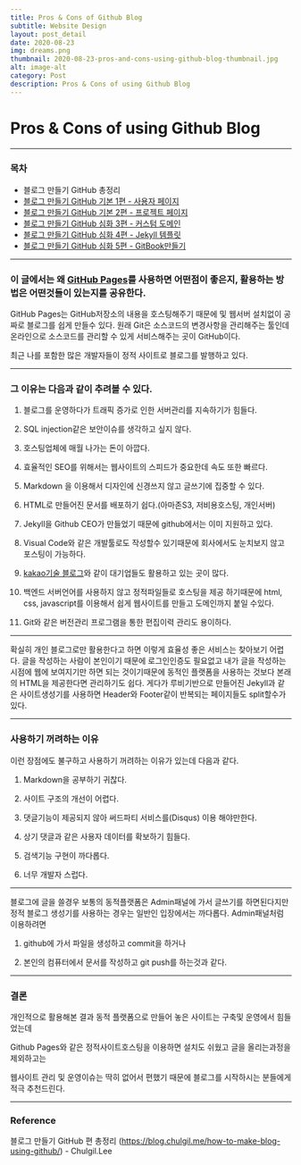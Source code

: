 ```yaml
---
title: Pros & Cons of Github Blog
subtitle: Website Design
layout: post_detail
date: 2020-08-23
img: dreams.png
thumbnail: 2020-08-23-pros-and-cons-using-github-blog-thumbnail.jpg
alt: image-alt
category: Post
description: Pros & Cons of using Github Blog
---
```


# Pros & Cons of using Github Blog

---

### 목차

* 블로그 만들기 GitHub 총정리
* [블로그 만들기 GitHub 기본 1편 - 사용자 페이지](https://blog.chulgil.me/how-to-make-blog-using-github-1/)
* [블로그 만들기 GitHub 기본 2편 - 프로젝트 페이지](https://blog.chulgil.me/how-to-make-blog-using-github-2/)
* [블로그 만들기 GitHub 심화 3편 - 커스텀 도메인](https://blog.chulgil.me/how-to-make-blog-using-github-3/)
* [블로그 만들기 GitHub 심화 4편 - Jekyll 템플릿](https://blog.chulgil.me/how-to-make-blog-using-github-4/)
* [블로그 만들기 GitHub 심화 5편 - GitBook만들기](https://blog.chulgil.me/how-to-make-blog-using-github-5/)


---


### 이 글에서는 왜 [GitHub Pages](https://help.github.com/articles/what-is-github-pages/)를 사용하면 어떤점이 좋은지, 활용하는 방법은 어떤것들이 있는지를 공유한다.
GitHub Pages는 GitHub저장소의 내용을 호스팅해주기 때문에 및 웹서버 설치없이 공짜로 블로그를 쉽게 만들수 있다.
원래 Git은 소스코드의 변경사항을 관리해주는 툴인데 온라인으로 소스코드를 관리할 수 있게 서비스해주는 곳이 GitHub이다.

최근 나를 포함한 많은 개발자들이 정적 사이트로 블로그를 발행하고 있다.

---

### 그 이유는 다음과 같이 추려볼 수 있다.

1.  블로그를 운영하다가 트래픽 증가로 인한 서버관리를 지속하기가 힘들다.

2. SQL injection같은 보안이슈를 생각하고 싶지 않다.

3. 호스팅업체에 매월 나가는 돈이 아깝다.

4. 효율적인 SEO를 위해서는 웹사이트의 스피드가 중요한데 속도 또한 빠르다.

5. Markdown 을 이용해서 디자인에 신경쓰지 않고 글쓰기에 집중할 수 있다.

6. HTML로 만들어진 문서를 배포하기 쉽다.(아마존S3, 저비용호스팅, 개인서버)

7. Jekyll을 Github CEO가 만들었기 때문에 github에서는 이미 지원하고 있다.

8. Visual Code와 같은 개발툴로도 작성할수 있기때문에 회사에서도 눈치보지 않고 포스팅이 가능하다.

9. [kakao기술 블로그](http://tech.kakao.com/2016/07/07/tech-blog-story/)와 같이 대기업들도 활용하고 있는 곳이 많다.

10. 백엔드 서버언어를 사용하지 않고 정적파일들로 호스팅을 제공 하기때문에 html, css, javascript를 이용해서 쉽게 웹사이트를 만들고 도메인까지 붙일 수있다.

11. Git와 같은 버전관리 프로그램을 통한 편집이력 관리도 용이하다.


---

확실히 개인 블로그로만 활용한다고 하면 이렇게 효율성 좋은 서비스는 찾아보기 어렵다.
글을 작성하는 사람이 본인이기 때문에 로그인인증도 필요없고 내가 글을 작성하는 시점에 웹에 보여지기만 하면 되는 것이기때문에 동적인 플랫폼을 사용하는 것보다 본래의 HTML을 제공한다면 관리하기도 쉽다. 게다가 루비기반으로 만들어진 Jekyll과 같은 사이트생성기를 사용하면 Header와 Footer같이 반복되는 페이지들도 split할수가 있다.


---



### 사용하기 꺼려하는 이유

이런 장점에도 불구하고 사용하기 꺼려하는 이유가 있는데 다음과 같다.

1. Markdown을 공부하기 귀찮다.

2. 사이트 구조의 개선이 어렵다.

3. 댓글기능이 제공되지 않아 써드파티 서비스를(Disqus) 이용 해야만한다.

4. 상기 댓글과 같은 사용자 데이터를 확보하기 힘들다.

5. 검색기능 구현이 까다롭다.

6. 너무 개발자 스럽다.


---


블로그에 글을 쓸경우 보통의 동적플랫폼은 Admin패널에 가서 글쓰기를 하면된다지만
정적 블로그 생성기를 사용하는 경우는 일반인 입장에서는 까다롭다.
Admin패널처럼 이용하려면

1. github에 가서 파일을 생성하고 commit을 하거나

2. 본인의 컴퓨터에서 문서를 작성하고 git push를 하는것과 같다.

---

### 결론

개인적으로 활용해본 결과 동적 플랫폼으로 만들어 놓은 사이트는 구축및 운영에서 힘들었는데

Github Pages와 같은 정적사이트호스팅을 이용하면 설치도 쉬웠고 글을 올리는과정을 제외하고는

웹사이트 관리 및 운영이슈는 딱히 없어서 편했기 때문에 블로그를 시작하시는 분들에게 적극 추천드린다.

---

### Reference

블로그 만들기 GitHub 편 총정리
(https://blog.chulgil.me/how-to-make-blog-using-github/) - Chulgil.Lee
